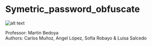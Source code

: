 # Symetric_password_obfuscate

![alt text](https://www.urosario.edu.co/getattachment/ce5a32fd-771a-4804-a2a7-6af40a60f42c/Open-Positions-at-the-Department-of-Applied-Mathem)

Professor: Martín Bedoya <br />
Authors: Carlos Muñoz, Angel López, Sofía Robayo \& Luisa Salcedo <br />

